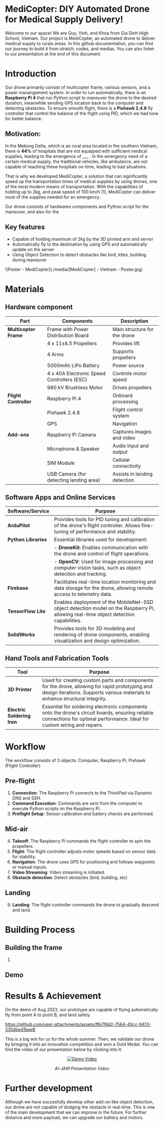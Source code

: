 # MediCopter: DIY Automated Drone for Medical Supply Delivery!

Welcome to our space! We are Quy, Vinh, and Khoa from Gia Dinh High School, Vietnam. Our project is MediCopter, an automated drone to deliver medical supply to rurals areas. In this github documentation, you can find our journey to build it from stratch, codes, and medias. You can also listen to our presentation at the end of this document.
# Introduction
Our drone primarily consist of multicopter frame, various sensors, and a power manangement system. In order to run automatically, there is an **Raspberry Pi 4** that run Python script to maneuver the drone to the desired duration, meanwhile sending GPS location back to the computer and detecting obstacles. To ensure smooth flight, there is a **Pixhawk 2.4.8** fly controller that control the balance of the flight using PID, which we had tune for better balance.
## Motivation:
In the Mekong Delta, which is an rural area located in the southern Vietnam, there is **44%** of hospitals that are not equipped with sufficient medical supplies, leading to the emergence of ___ . In the emergency need of a certain medical supply, the traditional vehicles, like ambulance, are not capable of reaching these hospitals on-time, leading to bad situations.

That is why we developed MediCopter, a solution that can significantly speed up the transportation times of medical supplies by using drones, one of the most modern means of transportation. With the capabilities of holding up to 2kg, and peak speed of 100 km/h [1], MediCopter can deliver most of the supplies needed for an emergency.

Our drone consists of hardwares components and Python script for the maneuver, and also for the

## Key features

* Capable of holding maximum of 2kg by the 3D printed arm and servor
* Automatically fly to the destination by using GPS and automatically update on the server
 * Using Object Detection to detect obstacles like bird, kites, building during maneuver

![Poster - MediCopter](./media/[MediCopter] - Vietnam - Poster.jpg)

# Materials

## Hardware component


| Part                   | Components                                 | Description                         |
|------------------------|--------------------------------------------|-------------------------------------|
| **Multicopter Frame**  | Frame with Power Distribution Board        | Main structure for the drone       |
|                        | 4 x 11x4.5 Propellers                       | Provides lift                       |
|                        | 4 Arms                                     | Supports propellers                 |
|                        | 5000mAh LiPo Battery                         | Power source                       |
|                        | 4 x 40A Electronic Speed Controllers (ESC) | Controls motor speed                |
|                        | 980 kV Brushless Motor                      | Drives propellers                   |
| **Flight Controller**  | Raspberry Pi 4                              | Onboard processing                  |
|                        | Pixhawk 2.4.8                              | Flight control system               |
|                        | GPS                                         | Navigation                          |
| **Add-ons**            | Raspberry Pi Camera                         | Captures images and video           |
|                        | Microphone & Speaker                        | Audio input and output              |
|                        | SIM Module                                  | Cellular connectivity                |
|                        | USB Camera (for detecting landing area)    | Assists in landing detection        |

## Software Apps and Online Services

| Software/Service         | Purpose                                           |
|--------------------------|---------------------------------------------------|
| **ArduPilot**            | Provides tools for PID tuning and calibration of the drone's flight controller. Allows fine-tuning of performance and stability. |
| **Python Libraries**     | Essential libraries used for development:   |
|                          | - **DroneKit**: Enables communication with the drone and control of flight operations.  |
|                          | - **OpenCV**: Used for image processing and computer vision tasks, such as object detection and tracking. |
| **Firebase**             | Facilitates real-time location monitoring and data storage for the drone, allowing remote access to telemetry data. |
| **TensorFlow Lite**      | Enables deployment of the MobileNet-SSD object detection model on the Raspberry Pi, allowing real-time object detection capabilities. |
| **SolidWorks**           | Provides tools for 3D modeling and rendering of drone components, enabling visualization and design optimization. |


## Hand Tools and Fabrication Tools

| Tool                     | Purpose                                           |
|--------------------------|---------------------------------------------------|
| **3D Printer**           | Used for creating custom parts and components for the drone, allowing for rapid prototyping and design iterations. Supports various materials to enhance structural integrity. |
| **Electric Soldering Iron** | Essential for soldering electronic components onto the drone's circuit boards, ensuring reliable connections for optimal performance. Ideal for custom wiring and repairs. |

# Workflow
The workflow consists of 3 objects: Computer, Raspberry Pi, Pixhawk (Flight Controller)
## Pre-flight
1. **Connection**: The Raspberry Pi connects to the ThinkPad via Dynamic DNS and SSH. 
2. **Command Execution**: Commands are sent from the computer to execute Python scripts on the Raspberry Pi. 
3. **Preflight Setup**: Sensor calibration and battery checks are performed. 
## Mid-air
4. **Takeoff**: The Raspberry Pi commands the flight controller to spin the propellers. 
5. **Flight**: The flight controller adjusts motor speeds based on sensor data for stability. 
6. **Navigation**: The drone uses GPS for positioning and follows waypoints or manual inputs. 
7. **Video Streaming**: Video streaming is initiated. 
8. **Obstacle detection**: Detect obstacles (bird, building, etc)
## Landing
9. **Landing**: The flight controller commands the drone to gradually descend and land.

# Building Process
## Building the frame
1. 
## Demo

# Results & Achievement
On the demo of Aug 2023, our prototype are capable of flying automatically fly from point A to point B, and land safely. 

https://github.com/user-attachments/assets/ffb7f6d2-7564-45cc-9413-335dbed1bee8

This is a big win for us for the whole summer. Then, we validate our drone by bringing it into an innovation competition and won a Gold Medal. You can find the video of our presentation below by clicking into it:

<div align="center">

[![Demo Video](https://i.ytimg.com/an_webp/0ZWgyOTTF1M/mqdefault_6s.webp?du=3000&sqp=CMuj6rgG&rs=AOn4CLBX9lz_WXm-ejFd_2T9RwqOcMvjVg)](https://www.youtube.com/watch?v=0ZWgyOTTF1M&t)

*AI-JAM Presentation Video*
</div>


# Further development

Although we have succesfully develop other add-on like object detection, our drone are not capable of dodging the obstacle in real-time. This is one of the main development that we can improve in the future. For further distance and more payload, we can upgrade our battery and motors.
